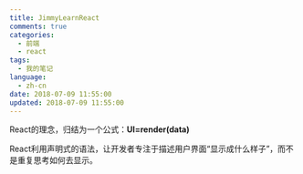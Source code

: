 ```yaml
---
title: JimmyLearnReact
comments: true
categories:
  - 前端
  - react
tags:
  - 我的笔记
language:
  - zh-cn
date: 2018-07-09 11:55:00
updated: 2018-07-09 11:55:00
---
```

React的理念，归结为一个公式：**UI=render(data)**

React利用声明式的语法，让开发者专注于描述用户界面“显示成什么样子”，而不是重复思考如何去显示。


